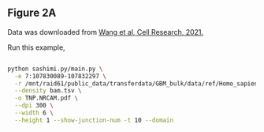 
## Figure 2A 

Data was downloaded from [Wang et al, Cell Research, 2021.](https://www.nature.com/articles/s41422-020-00451-z)

Run this example,

```bash

python sashimi.py/main.py \
  -e 7:107830089-107832297 \
  -r /mnt/raid61/public_data/transferdata/GBM_bulk/data/ref/Homo_sapiens.GRCh37.87.gtf.sorted.gz \
  --density bam.tsv \
  -o TNP.NRCAM.pdf \
  --dpi 300 \
  --width 6 \
  --height 1 --show-junction-num -t 10 --domain

```